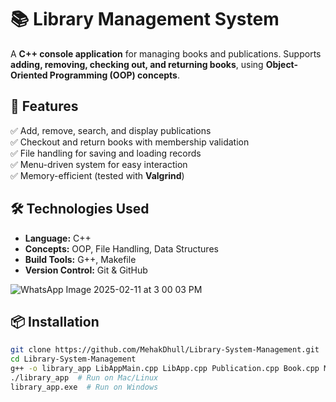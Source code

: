 # 📚 Library Management System  

A **C++ console application** for managing books and publications. Supports **adding, removing, checking out, and returning books**, using **Object-Oriented Programming (OOP) concepts**.


## 🚀 Features  
✅ Add, remove, search, and display publications  
✅ Checkout and return books with membership validation  
✅ File handling for saving and loading records  
✅ Menu-driven system for easy interaction  
✅ Memory-efficient (tested with **Valgrind**)  

## 🛠️ Technologies Used  
- **Language:** C++  
- **Concepts:** OOP, File Handling, Data Structures  
- **Build Tools:** G++, Makefile  
- **Version Control:** Git & GitHub  

![WhatsApp Image 2025-02-11 at 3 00 03 PM](https://github.com/user-attachments/assets/d050f63c-a876-4db2-b148-c19058c0f788)



## 📦 Installation  
```sh
git clone https://github.com/MehakDhull/Library-System-Management.git
cd Library-System-Management
g++ -o library_app LibAppMain.cpp LibApp.cpp Publication.cpp Book.cpp Menu.cpp Utils.cpp Streamable.cpp Date.cpp PublicationSelector.cpp -std=c++11
./library_app  # Run on Mac/Linux
library_app.exe  # Run on Windows 


 
